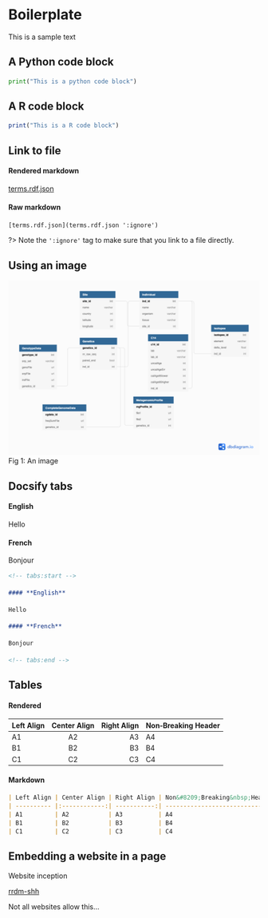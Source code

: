 # Boilerplate

This is a sample text

## A Python code block 

```python
print("This is a python code block")
```

## A R code block
```r
print("This is a R code block")
```

## Link to file

<!-- tabs:start -->

#### **Rendered markdown**

[terms.rdf.json](terms.rdf.json ':ignore')

#### **Raw markdown**

`[terms.rdf.json](terms.rdf.json ':ignore')`

?> Note the `':ignore'` tag to make sure that you link to a file directly.

<!-- tabs:end -->

## Using an image

![An image](img/reldb-sketch.png)  
Fig 1: An image

## Docsify tabs

<!-- tabs:start -->

#### **English**

Hello

#### **French**

Bonjour

<!-- tabs:end -->


```markdown
<!-- tabs:start -->

#### **English**

Hello

#### **French**

Bonjour

<!-- tabs:end -->
```

## Tables

<!-- tabs:start -->

#### **Rendered**

| Left Align | Center Align | Right Align | Non&#8209;Breaking&nbsp;Header |
| ---------- |:------------:| -----------:| ------------------------------ |
| A1         | A2           | A3          | A4                             |
| B1         | B2           | B3          | B4                             |
| C1         | C2           | C3          | C4                             |

#### **Markdown**

```markdown
| Left Align | Center Align | Right Align | Non&#8209;Breaking&nbsp;Header |
| ---------- |:------------:| -----------:| ------------------------------ |
| A1         | A2           | A3          | A4                             |
| B1         | B2           | B3          | B4                             |
| C1         | C2           | C3          | C4                             |
```
<!-- tabs:end -->




## Embedding a website in a page

Website inception

[rrdm-shh](https://rrdm-shh.github.io ':include :type=iframe width=100% height=400px')

Not all websites allow this...